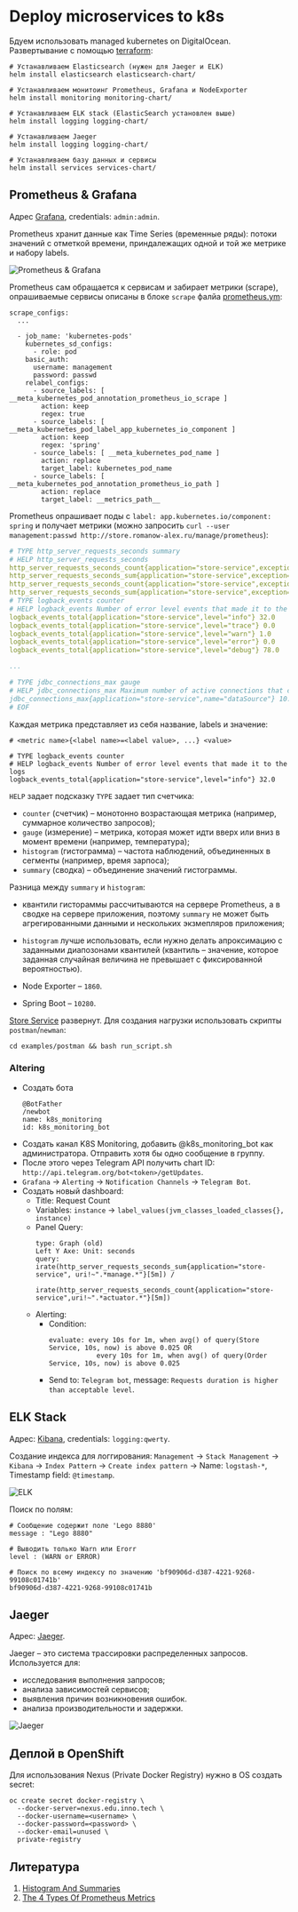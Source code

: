 # Deploy microservices to k8s

Бдуем использовать managed kubernetes on DigitalOcean. Развертывание с
помощью [terraform](https://github.com/Romanow/ansible-kubernetes):

```shell
# Устанавливаем Elasticsearch (нужен для Jaeger и ELK)
helm install elasticsearch elasticsearch-chart/

# Устанавливаем монитоинг Prometheus, Grafana и NodeExporter
helm install monitoring monitoring-chart/

# Устанавливаем ELK stack (ElasticSearch установлен выше)
helm install logging logging-chart/

# Устанавливаем Jaeger
helm install logging logging-chart/

# Устанавливаем базу данных и сервисы
helm install services services-chart/
```

## Prometheus & Grafana

Адрес [Grafana](https://grafana.romanow-alex.ru/), credentials: `admin:admin`.

Prometheus хранит данные как Time Series (временные ряды): потоки значений с отметкой времени, приндалежащих одной и той
же метрике и набору labels.

![Prometheus & Grafana](images/prometheus_grafana.png)

Prometheus сам обращается к сервисам и забирает метрики (scrape), опрашиваемые сервисы описаны в блоке `scrape`
фалйа [prometheus.ym](monitoring-chart/charts/prometheus/config/prometheus.yml):

```
scrape_configs:
  ...
  
  - job_name: 'kubernetes-pods'
    kubernetes_sd_configs:
      - role: pod
    basic_auth:
      username: management
      password: passwd
    relabel_configs:
      - source_labels: [ __meta_kubernetes_pod_annotation_prometheus_io_scrape ]
        action: keep
        regex: true
      - source_labels: [ __meta_kubernetes_pod_label_app_kubernetes_io_component ]
        action: keep
        regex: 'spring'
      - source_labels: [ __meta_kubernetes_pod_name ]
        action: replace
        target_label: kubernetes_pod_name
      - source_labels: [ __meta_kubernetes_pod_annotation_prometheus_io_path ]
        action: replace
        target_label: __metrics_path__
```

Prometheus опрашивает поды с `label: app.kubernetes.io/component: spring` и получает метрики (можно
запросить `curl --user management:passwd http://store.romanow-alex.ru/manage/prometheus`):

```yaml
# TYPE http_server_requests_seconds summary
# HELP http_server_requests_seconds  
http_server_requests_seconds_count{application="store-service",exception="None",method="GET",outcome="CLIENT_ERROR",status="401",uri="root"} 1.0
http_server_requests_seconds_sum{application="store-service",exception="None",method="GET",outcome="CLIENT_ERROR",status="401",uri="root"} 0.003124419
http_server_requests_seconds_count{application="store-service",exception="None",method="GET",outcome="SUCCESS",status="200",uri="/manage/prometheus"} 38.0
http_server_requests_seconds_sum{application="store-service",exception="None",method="GET",outcome="SUCCESS",status="200",uri="/manage/prometheus"} 8.092993196
# TYPE logback_events counter
# HELP logback_events Number of error level events that made it to the logs
logback_events_total{application="store-service",level="info"} 32.0
logback_events_total{application="store-service",level="trace"} 0.0
logback_events_total{application="store-service",level="warn"} 1.0
logback_events_total{application="store-service",level="error"} 0.0
logback_events_total{application="store-service",level="debug"} 78.0

...

# TYPE jdbc_connections_max gauge
# HELP jdbc_connections_max Maximum number of active connections that can be allocated at the same time.
jdbc_connections_max{application="store-service",name="dataSource"} 10.0
# EOF
```

Каждая метрика представляет из себя название, labels и значение:

```
# <metric name>{<label name>=<label value>, ...} <value>

# TYPE logback_events counter
# HELP logback_events Number of error level events that made it to the logs
logback_events_total{application="store-service",level="info"} 32.0
```

`HELP` задает подсказку `TYPE` задает тип счетчика:

* `counter` (счетчик) – монотонно возрастающая метрика (например, суммарное количество запросов);
* `gauge` (измерение) – метрика, которая может идти вверх или вниз в момент времени (например, температура);
* `histogram` (гистограмма) – частота наблюдений, объединенных в сегменты (например, время зарпоса);
* `summary` (сводка) – объединение значений гистограммы.

Разница между `summary` и `histogram`:

* квантили гистораммы рассчитываются на сервере Prometheus, а в сводке на сервере приложения, поэтому `summary` не может
  быть агрегированными данными и нескольких экзмепляров приложения;
* `histogram` лучше использовать, если нужно делать апроксимацию с заданными диапозонами квантилей (квантиль – значение,
  которое заданная случайная величина не превышает с фиксированной вероятностью).

* Node Exporter – `1860`.
* Spring Boot – `10280`.

[Store Service](https://store.romanow-alex.ru/) развернут. Для создания нагрузки использовать скрипты
`postman`/`newman`:

```shell
cd examples/postman && bash run_script.sh
```

### Altering

* Создать бота
  ```
  @BotFather
  /newbot
  name: k8s_monitoring
  id: k8s_monitoring_bot
  ```
* Создать канал K8S Monitoring, добавить @k8s_monitoring_bot как администратора. Отправить хотя бы одно сообщение в
  группу.
* После этого через Telegram API получить chart ID: `http://api.telegram.org/bot<token>/getUpdates`.
* `Grafana` -> `Alerting` -> `Notification Channels` -> `Telegram Bot`.
* Создать новый dashboard:
    * Title: Request Count
    * Variables: `instance` -> `label_values(jvm_classes_loaded_classes{}, instance)`
    * Panel Query:
      ```
      type: Graph (old)
      Left Y Axe: Unit: seconds
      query: irate(http_server_requests_seconds_sum{application="store-service", uri!~".*manage.*"}[5m]) /
               irate(http_server_requests_seconds_count{application="store-service",uri!~".*actuator.*"}[5m])
      ```
    * Alerting:
        * Condition:
          ```
          evaluate: every 10s for 1m, when avg() of query(Store Service, 10s, now) is above 0.025 OR
                      every 10s for 1m, when avg() of query(Order Service, 10s, now) is above 0.025  
          
          ```
        * Send to: `Telegram bot`, message: `Requests duration is higher than acceptable level`.

## ELK Stack

Адрес: [Kibana](https://kibana.romanow-alex.ru/), credentials:  `logging:qwerty`.

Создание индекса для логгирования: `Management` -> `Stack Management` -> `Kibana` -> `Index Pattern`
-> `Create index pattern` -> Name: `logstash-*`, Timestamp field: `@timestamp`.

![ELK](images/elk.png)

Поиск по полям:

```kql
# Сообщение содержит поле 'Lego 8880'
message : "Lego 8880"

# Выводить только Warn или Erorr
level : (WARN or ERROR)

# Поиск по всему индексу по значению 'bf90906d-d387-4221-9268-99108c01741b'
bf90906d-d387-4221-9268-99108c01741b
```

## Jaeger

Адрес: [Jaeger](https://jaeger.romanow-alex.ru/).

Jaeger – это система трассировки распределенных запросов. Используется для:

* исследования выполнения запросов;
* анализа зависимостей сервисов;
* выявления причин возникновения ошибок.
* анализа производительности и задержки.

![Jaeger](images/jaeger.png)

## Деплой в OpenShift

Для использования Nexus (Private Docker Registry) нужно в OS создать secret:

```shell
oc create secret docker-registry \
  --docker-server=nexus.edu.inno.tech \
  --docker-username=<username> \
  --docker-password=<password> \
  --docker-email=unused \
  private-registry
```

## Литература

1. [Histogram And Summaries](https://prometheus.io/docs/practices/histograms/)
1. [The 4 Types Of Prometheus Metrics](https://tomgregory.com/the-four-types-of-prometheus-metrics/)